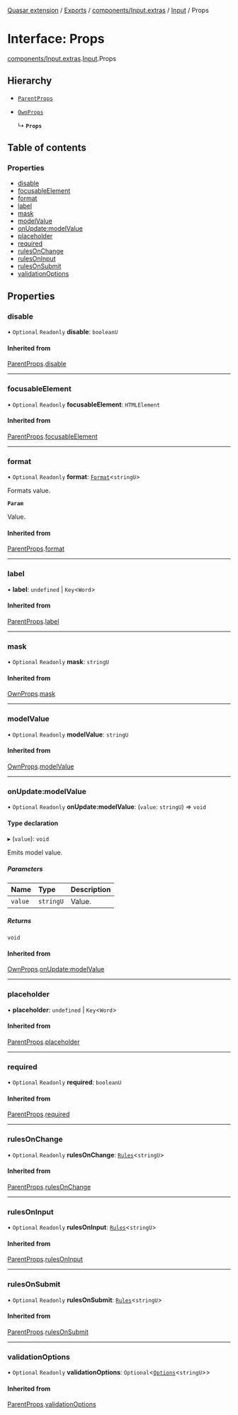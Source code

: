 [Quasar extension](../index.md) / [Exports](../modules.md) / [components/Input.extras](../modules/components_Input_extras.md) / [Input](../modules/components_Input_extras.Input.md) / Props

# Interface: Props

[components/Input.extras](../modules/components_Input_extras.md).[Input](../modules/components_Input_extras.Input.md).Props

## Hierarchy

- [`ParentProps`](components_Input_extras.Input.ParentProps.md)

- [`OwnProps`](components_Input_extras.Input.OwnProps.md)

  ↳ **`Props`**

## Table of contents

### Properties

- [disable](components_Input_extras.Input.Props.md#disable)
- [focusableElement](components_Input_extras.Input.Props.md#focusableelement)
- [format](components_Input_extras.Input.Props.md#format)
- [label](components_Input_extras.Input.Props.md#label)
- [mask](components_Input_extras.Input.Props.md#mask)
- [modelValue](components_Input_extras.Input.Props.md#modelvalue)
- [onUpdate:modelValue](components_Input_extras.Input.Props.md#onupdate:modelvalue)
- [placeholder](components_Input_extras.Input.Props.md#placeholder)
- [required](components_Input_extras.Input.Props.md#required)
- [rulesOnChange](components_Input_extras.Input.Props.md#rulesonchange)
- [rulesOnInput](components_Input_extras.Input.Props.md#rulesoninput)
- [rulesOnSubmit](components_Input_extras.Input.Props.md#rulesonsubmit)
- [validationOptions](components_Input_extras.Input.Props.md#validationoptions)

## Properties

### disable

• `Optional` `Readonly` **disable**: `booleanU`

#### Inherited from

[ParentProps](components_Input_extras.Input.ParentProps.md).[disable](components_Input_extras.Input.ParentProps.md#disable)

___

### focusableElement

• `Optional` `Readonly` **focusableElement**: `HTMLElement`

#### Inherited from

[ParentProps](components_Input_extras.Input.ParentProps.md).[focusableElement](components_Input_extras.Input.ParentProps.md#focusableelement)

___

### format

• `Optional` `Readonly` **format**: [`Format`](components_Field_extras.Field.Format.md)<`stringU`\>

Formats value.

**`Param`**

Value.

#### Inherited from

[ParentProps](components_Input_extras.Input.ParentProps.md).[format](components_Input_extras.Input.ParentProps.md#format)

___

### label

• **label**: `undefined` \| `Key`<`Word`\>

#### Inherited from

[ParentProps](components_Input_extras.Input.ParentProps.md).[label](components_Input_extras.Input.ParentProps.md#label)

___

### mask

• `Optional` `Readonly` **mask**: `stringU`

#### Inherited from

[OwnProps](components_Input_extras.Input.OwnProps.md).[mask](components_Input_extras.Input.OwnProps.md#mask)

___

### modelValue

• `Optional` `Readonly` **modelValue**: `stringU`

#### Inherited from

[OwnProps](components_Input_extras.Input.OwnProps.md).[modelValue](components_Input_extras.Input.OwnProps.md#modelvalue)

___

### onUpdate:modelValue

• `Optional` `Readonly` **onUpdate:modelValue**: (`value`: `stringU`) => `void`

#### Type declaration

▸ (`value`): `void`

Emits model value.

##### Parameters

| Name | Type | Description |
| :------ | :------ | :------ |
| `value` | `stringU` | Value. |

##### Returns

`void`

#### Inherited from

[OwnProps](components_Input_extras.Input.OwnProps.md).[onUpdate:modelValue](components_Input_extras.Input.OwnProps.md#onupdate:modelvalue)

___

### placeholder

• **placeholder**: `undefined` \| `Key`<`Word`\>

#### Inherited from

[ParentProps](components_Input_extras.Input.ParentProps.md).[placeholder](components_Input_extras.Input.ParentProps.md#placeholder)

___

### required

• `Optional` `Readonly` **required**: `booleanU`

#### Inherited from

[ParentProps](components_Input_extras.Input.ParentProps.md).[required](components_Input_extras.Input.ParentProps.md#required)

___

### rulesOnChange

• `Optional` `Readonly` **rulesOnChange**: [`Rules`](../modules/components_api_validation.validation.md#rules)<`stringU`\>

#### Inherited from

[ParentProps](components_Input_extras.Input.ParentProps.md).[rulesOnChange](components_Input_extras.Input.ParentProps.md#rulesonchange)

___

### rulesOnInput

• `Optional` `Readonly` **rulesOnInput**: [`Rules`](../modules/components_api_validation.validation.md#rules)<`stringU`\>

#### Inherited from

[ParentProps](components_Input_extras.Input.ParentProps.md).[rulesOnInput](components_Input_extras.Input.ParentProps.md#rulesoninput)

___

### rulesOnSubmit

• `Optional` `Readonly` **rulesOnSubmit**: [`Rules`](../modules/components_api_validation.validation.md#rules)<`stringU`\>

#### Inherited from

[ParentProps](components_Input_extras.Input.ParentProps.md).[rulesOnSubmit](components_Input_extras.Input.ParentProps.md#rulesonsubmit)

___

### validationOptions

• `Optional` `Readonly` **validationOptions**: `Optional`<[`Options`](components_api_validation.validation.Options.md)<`stringU`\>\>

#### Inherited from

[ParentProps](components_Input_extras.Input.ParentProps.md).[validationOptions](components_Input_extras.Input.ParentProps.md#validationoptions)
